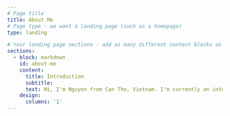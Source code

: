 ```yaml
---
# Page title
title: About Me
# Page type - we want a landing page (such as a homepage)
type: landing

# Your landing page sections - add as many different content blocks as you like
sections:
  - block: markdown
    id: about-me
    content:
      title: Introduction
      subtitle: 
      text: Hi, I'm Nguyen from Can Tho, Vietnam. I'm currently an international student in UMass Lowell pursuring 2 major Computer Science and Math hehe
    design:
      columns: '1'
---
```

